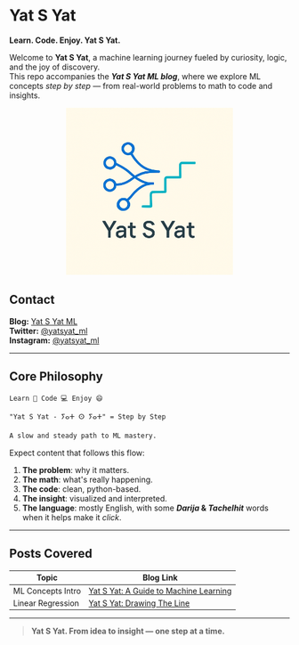 # Yat S Yat
**Learn. Code. Enjoy. Yat S Yat.**

Welcome to **Yat S Yat**, a machine learning journey fueled by curiosity, logic, and the joy of discovery.  
This repo accompanies the **_Yat S Yat ML blog_**, where we explore ML concepts *step by step* — from real-world problems to math to code and insights.  

<p align="center">
  <img src="assets/logo.png" alt="Yat S Yat Logo" width="300"/>
</p>


## Contact

**Blog:** [Yat S Yat ML](https://offline.bashnota.com/@yatsyat_ml)  
**Twitter:** [@yatsyat_ml](https://x.com/yatsyat_ml)  
**Instagram:** [@yatsyat_ml](https://instagram.com/yatsyat_ml)  

---

## Core Philosophy

```txt
Learn 🧠 Code 💻 Enjoy 😄

"Yat S Yat - ⵢⴰⵜ ⵙ ⵢⴰⵜ" = Step by Step

A slow and steady path to ML mastery.
```

Expect content that follows this flow:
1. **The problem**: why it matters.
2. **The math**: what's really happening.
3. **The code**: clean, python-based.
4. **The insight**: visualized and interpreted.
5. **The language**: mostly English, with some **_Darija_ & _Tachelhit_** words when it helps make it *click*.

---

## Posts Covered

| Topic             | Blog Link                                         |
|-------------------|---------------------------------------------------|
| ML Concepts Intro | [Yat S Yat: A Guide to Machine Learning](https://offline.bashnota.com/@yatsyat_ml/SA64kQNJMdN9syxnCGiqs)   |
| Linear Regression | [Yat S Yat: Drawing The Line](https://offline.bashnota.com/@yatsyat_ml/avqfDAxPl2EfefXlNj0bE)   |


---

> **Yat S Yat. From idea to insight — one step at a time.**